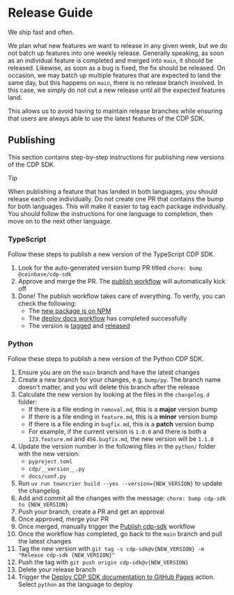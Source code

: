 # Release Guide

We ship fast and often.

We plan what new features we want to release in any given week, but we do not batch up features into one weekly release. Generally speaking, as soon as an individual feature is completed and merged into `main`, it should be released. Likewise, as soon as a bug is fixed, the fix should be released. On occasion, we may batch up multiple features that are expected to land the same day, but this happens on `main`, there is no release branch involved. In this case, we simply do not cut a new release until all the expected features land.

This allows us to avoid having to maintain release branches while ensuring that users are always able to use the latest features of the CDP SDK.

## Publishing

This section contains step-by-step instructions for publishing new versions of the CDP SDK.

> [!TIP]
> When publishing a feature that has landed in both languages, you should release each one individually. Do not create one PR that contains the bump for both languages. This will make it easier to tag each package individually. You should follow the instructions for one language to completion, then move on to the next other language.

### TypeScript

Follow these steps to publish a new version of the TypeScript CDP SDK.

1. Look for the auto-generated version bump PR titled `chore: bump @coinbase/cdp-sdk`
1. Approve and merge the PR. The [publish workflow](https://github.com/coinbase/cdp-sdk/actions/workflows/typescript_publish.yml) will automatically kick off
1. Done! The publish workflow takes care of everything. To verify, you can check the following:
   - The [new package is on NPM](https://www.npmjs.com/package/@coinbase/cdp-sdk)
   - The [deploy docs workflow](https://github.com/coinbase/cdp-sdk/actions/workflows/deploy-gh-pages.yml) has completed successfully
   - The version is [tagged](https://github.com/coinbase/cdp-sdk/tags) and [released](https://github.com/coinbase/cdp-sdk/releases)

### Python

Follow these steps to publish a new version of the Python CDP SDK.

1. Ensure you are on the `main` branch and have the latest changes
1. Create a new branch for your changes, e.g. `bump/py`. The branch name doesn't matter, and you will delete this branch after the release
1. Calculate the new version by looking at the files in the `changelog.d` folder:
   - If there is a file ending in `removal.md`, this is a **major** version bump
   - If there is a file ending in `feature.md`, this is a **minor** version bump
   - If there is a file ending in `bugfix.md`, this is a **patch** version bump
   - For example, if the current version is `1.0.0` and there is both a `123.feature.md` and `456.bugfix.md`, the new version will be `1.1.0`
1. Update the version number in the following files in the `python/` folder with the new version:
   - `pyproject.toml`
   - `cdp/__version__.py`
   - `docs/conf.py`
1. Run `uv run towncrier build --yes --version={NEW_VERSION}` to update the changelog
1. Add and commit all the changes with the message: `chore: bump cdp-sdk to {NEW_VERSION}`
1. Push your branch, create a PR and get an approval
1. Once approved, merge your PR
1. Once merged, manually trigger the [Publish cdp-sdk](https://github.com/coinbase/cdp-sdk/actions/workflows/python_publish.yml) workflow
1. Once the workflow has completed, go back to the `main` branch and pull the latest changes
1. Tag the new version with `git tag -s cdp-sdk@v{NEW_VERSION} -m "Release cdp-sdk {NEW_VERSION}"`
1. Push the tag with `git push origin cdp-sdk@v{NEW_VERSION}`
1. Delete your release branch
1. Trigger the [Deploy CDP SDK documentation to GitHub Pages](https://github.com/coinbase/cdp-sdk/actions/workflows/deploy-gh-pages.yml) action. Select `python` as the language to deploy
